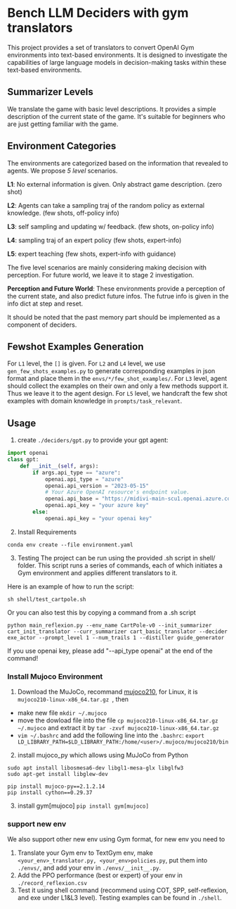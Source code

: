 # Bench LLM Deciders with gym translators 
This project provides a set of translators to convert OpenAI Gym environments into text-based environments. It is designed to investigate the capabilities of large language models in decision-making tasks within these text-based environments.

## Summarizer Levels
We translate the game with basic level descriptions. It provides a simple description of the current state of the game. It's suitable for beginners who are just getting familiar with the game.
## Environment Categories
The environments are categorized based on the information that revealed to agents. We propose *5 level* scenarios. 

**L1**: No external information is given. Only abstract game description. (zero shot)

**L2**: Agents can take a sampling traj of the random policy as external knowledge. (few shots, off-policy info)

**L3**: self sampling and updating w/ feedback. (few shots, on-policy info)

**L4**: sampling traj of an expert policy (few shots, expert-info)

**L5**: expert teaching (few shots, expert-info with guidance)

The five level scenarios are mainly considering making decision with perception. For future world, we leave it to stage 2 investigation.

**Perception and Future World**: These environments provide a perception of the current state, and also predict future infos. The futrue info is given in the info dict at step and reset.

It should be noted that the past memory part should be implemented as a component of deciders. 

## Fewshot Examples Generation
For `L1` level, the `[]` is given.
For `L2` and `L4` level, we use `gen_few_shots_examples.py` to generate corresponding examples in json format and place them in the `envs/*/few_shot_examples/`.
For `L3` level, agent should collect the examples on their own and only a few methods support it. Thus we leave it to the agent design. 
For `L5` level, we handcraft the few shot examples with domain knowledge in `prompts/task_relevant`.

## Usage 

1. create `./deciders/gpt.py` to provide your gpt agent: 
```python 
import openai
class gpt: 
    def __init__(self, args):
        if args.api_type == "azure":
            openai.api_type = "azure"
            openai.api_version = "2023-05-15"
            # Your Azure OpenAI resource's endpoint value.
            openai.api_base = "https://midivi-main-scu1.openai.azure.com/"
            openai.api_key = "your azure key"
        else:
            openai.api_key = "your openai key"
```
2. Install Requirements

```
conda env create --file environment.yaml
```

3. Testing 
The project can be run using the provided .sh script in shell/ folder. This script runs a series of commands, each of which initiates a Gym environment and applies different translators to it.

Here is an example of how to run the script:

```
sh shell/test_cartpole.sh
```
Or you can also test this by copying a command from a .sh script
```
python main_reflexion.py --env_name CartPole-v0 --init_summarizer cart_init_translator --curr_summarizer cart_basic_translator --decider exe_actor --prompt_level 1 --num_trails 1 --distiller guide_generator 
```

If you use openai key, please add "--api_type openai" at the end of the command!

### Install Mujoco Environment
1. Download the MuJoCo, recommand [mujoco210](https://github.com/google-deepmind/mujoco/releases/tag/2.1.0), for Linux, it is `mujoco210-linux-x86_64.tar.gz
`, then
- make new file `mkdir ~/.mujoco`
- move the dowload file into the file `cp mujoco210-linux-x86_64.tar.gz ~/.mujoco` and extract it by `tar -zxvf mujoco210-linux-x86_64.tar.gz` 
- `vim ~/.bashrc` and add the following line into the `.bashrc`:
`export LD_LIBRARY_PATH=$LD_LIBRARY_PATH:/home/<user>/.mujoco/mujoco210/bin
`

2. install mujoco_py which allows using MuJoCo from Python 
```
sudo apt install libosmesa6-dev libgl1-mesa-glx libglfw3
sudo apt-get install libglew-dev

pip install mujoco-py==2.1.2.14
pip install cython==0.29.37
```

3. install gym[mujoco]
`pip install gym[mujoco]`

### support new env
We also support other new env using Gym format, for new env you need to 
1. Translate your Gym env to TextGym env, make `<your_env>_translator.py, <your_env>policies.py`, put them into `./envs/`, and add your env in `./envs/__init__.py`.
2. Add the PPO performance (best or expert) of your env in `./record_reflexion.csv`
3. Test it using shell command (recommend using COT, SPP, self-reflexion, and exe under L1&L3 level). Testing examples can be found in `./shell`.